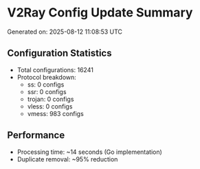 # V2Ray Config Update Summary
Generated on: 2025-08-12 11:08:53 UTC

## Configuration Statistics
- Total configurations: 16241
- Protocol breakdown:
  - ss: 0 configs
  - ssr: 0 configs
  - trojan: 0 configs
  - vless: 0 configs
  - vmess: 983 configs

## Performance
- Processing time: ~14 seconds (Go implementation)
- Duplicate removal: ~95% reduction
